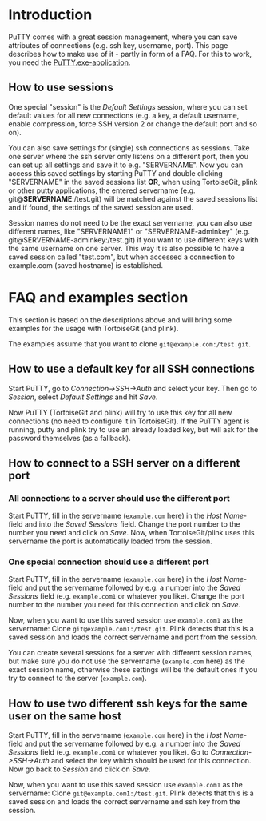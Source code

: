 # Introduction #
PuTTY comes with a great session management, where you can save attributes of connections (e.g. ssh key, username, port). This page describes how to make use of it - partly in form of a FAQ. For this to work, you need the [PuTTY.exe-application](http://www.chiark.greenend.org.uk/~sgtatham/putty/download.html).

## How to use sessions ##
One special "session" is the _Default Settings_ session, where you can set default values for all new connections (e.g. a key, a default username, enable compression, force SSH version 2 or change the default port and so on).

You can also save settings for (single) ssh connections as sessions. Take one server where the ssh server only listens on a different port, then you can set up all settings and save it to e.g. "SERVERNAME". Now you can access this saved settings by starting PuTTY and double clicking "SERVERNAME" in the saved sessions list **OR**, when using TortoiseGit, plink or other putty applications, the entered servername (e.g. git@**SERVERNAME**:/test.git) will be matched against the saved sessions list and if found, the settings of the saved session are used.

Session names do not need to be the exact servername, you can also use different names, like "SERVERNAME1" or "SERVERNAME-adminkey" (e.g. git@SERVERNAME-adminkey:/test.git) if you want to use different keys with the same username on one server. This way it is also possible to have a saved session called "test.com", but when accessed a connection to example.com (saved hostname) is established.

# FAQ and examples section #

This section is based on the descriptions above and will bring some examples for the usage with TortoiseGit (and plink).

The examples assume that you want to clone `git@example.com:/test.git`.

## How to use a default key for all SSH connections ##
Start PuTTY, go to _Connection->SSH->Auth_ and select your key. Then go to _Session_, select _Default Settings_ and hit _Save_.

Now PuTTY (TortoiseGit and plink) will try to use this key for all new connections (no need to configure it in TortoiseGit). If the PuTTY agent is running, putty and plink try to use an already loaded key, but will ask for the password themselves (as a fallback).

## How to connect to a SSH server on a different port ##

### All connections to a server should use the different port ###

Start PuTTY, fill in the servername (`example.com` here) in the _Host Name_-field and into the _Saved Sessions_ field. Change the port number to the number you need and click on _Save_. Now, when TortoiseGit/plink uses this servername the port is automatically loaded from the session.

### One special connection should use a different port ###

Start PuTTY, fill in the servername (`example.com` here) in the _Host Name_-field and put the servername followed by e.g. a number into the _Saved Sessions_ field (e.g. `example.com1` or whatever you like). Change the port number to the number you need for this connection and click on _Save_.

Now, when you want to use this saved session use `example.com1` as the servername: Clone `git@example.com1:/test.git`. Plink detects that this is a saved session and loads the correct servername and port from the session.

You can create several sessions for a server with different session names, but make sure you do not use the servername (`example.com` here) as the exact session name, otherwise these settings will be the default ones if you try to connect to the server (`example.com`).

## How to use two different ssh keys for the same user on the same host ##
Start PuTTY, fill in the servername (`example.com` here) in the _Host Name_-field and put the servername followed by e.g. a number into the _Saved Sessions_ field (e.g. `example.com1` or whatever you like). Go to _Connection->SSH->Auth_ and select the key which should be used for this connection. Now go back to _Session_ and click on _Save_.

Now, when you want to use this saved session use `example.com1` as the servername: Clone `git@example.com1:/test.git`. Plink detects that this is a saved session and loads the correct servername and ssh key from the session.
